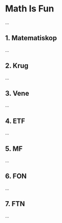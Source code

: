 # Math Is Fun 
...

## 1. Matematiskop
...

## 2. Krug
...

## 3. Vene
...

## 4. ETF
...

## 5. MF
...

## 6. FON
...

## 7. FTN
...
